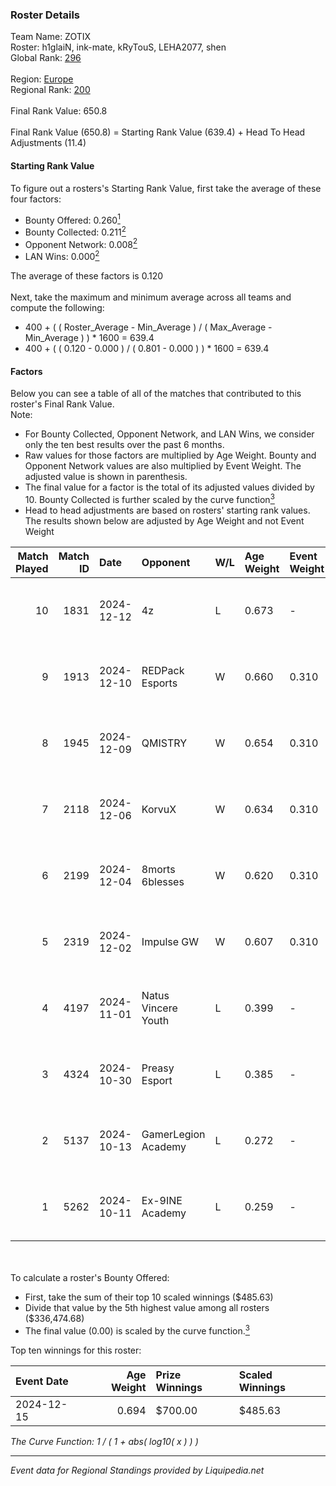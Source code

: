 ### Roster Details<br />
Team Name: ZOTIX<br />
Roster: h1glaiN, ink-mate, kRyTouS, LEHA2077, shen<br />
Global Rank: [296](../standings_global.md)<br />
<br />
Region: [Europe]( ../standings_europe.md)<br />
Regional Rank: [200]( ../standings_europe.md)<br />
<br />
Final Rank Value:  650.8<br />
<br />
Final Rank Value (650.8) = Starting Rank Value (639.4) + Head To Head Adjustments (11.4)<br />

#### Starting Rank Value<br />
To figure out a rosters's Starting Rank Value, first take the average of these four factors:<br />
- Bounty Offered: 0.260[<sup>1</sup>](#table2)
- Bounty Collected: 0.211[<sup>2</sup>](#table1)
- Opponent Network: 0.008[<sup>2</sup>](#table1)
- LAN Wins: 0.000[<sup>2</sup>](#table1)

The average of these factors is 0.120<br />
<br />
Next, take the maximum and minimum average across all teams and compute the following:<br />
- 400 + ( ( Roster_Average - Min_Average ) / ( Max_Average - Min_Average ) ) * 1600 = 639.4
- 400 + ( ( 0.120 - 0.000 ) / ( 0.801 - 0.000 ) ) * 1600 = 639.4


#### Factors<br />
Below you can see a table of all of the matches that contributed to this roster's Final Rank Value.<br />
Note:<br />

- For Bounty Collected, Opponent Network, and LAN Wins, we consider only the ten best results over the past 6 months.
- Raw values for those factors are multiplied by Age Weight. Bounty and Opponent Network values are also multiplied by Event Weight. The adjusted value is shown in parenthesis.
- The final value for a factor is the total of its adjusted values divided by 10. Bounty Collected is further scaled by the curve function[<sup>3</sup>](#curveFunction)
- Head to head adjustments are based on rosters' starting rank values. The results shown below are adjusted by Age Weight and not Event Weight
<span id="table1"></span><br />


| Match Played | Match ID | Date       | Opponent            | W/L | Age Weight | Event Weight | Bounty Collected | Opponent Network | LAN Wins  | H2H Adj. | Roster                                         |
| -: | -: | :- | :- | :- | :- | :- | :- | :- | :- | -: | :- |
|           10 |     1831 | 2024-12-12 | 4z                  | L   | 0.673      | -            | -                | -                | -         |   -10.74 | h1glaiN, ink-mate, kRyTouS, LEHA2077, shen     |
|            9 |     1913 | 2024-12-10 | REDPack Esports     | W   | 0.660      | 0.310        | 0.001 (0.000)    | 0.085 (0.017)    | 0 (0.000) |     9.11 | h1glaiN, ink-mate, kRyTouS, LEHA2077, shen     |
|            8 |     1945 | 2024-12-09 | QMISTRY             | W   | 0.654      | 0.310        | 0.001 (0.000)    | 0.028 (0.006)    | 0 (0.000) |     9.51 | Ganginho, h1glaiN, ink-mate, kRyTouS, LEHA2077 |
|            7 |     2118 | 2024-12-06 | KorvuX              | W   | 0.634      | 0.310        | 0.001 (0.000)    | 0.121 (0.024)    | 0 (0.000) |     9.25 | Ganginho, h1glaiN, ink-mate, kRyTouS, LEHA2077 |
|            6 |     2199 | 2024-12-04 | 8morts 6blesses     | W   | 0.620      | 0.310        | 0.000 (0.000)    | 0.000 (0.000)    | 0 (0.000) |     4.11 | Ganginho, h1glaiN, ink-mate, kRyTouS, LEHA2077 |
|            5 |     2319 | 2024-12-02 | Impulse GW          | W   | 0.607      | 0.310        | 0.006 (0.001)    | 0.172 (0.032)    | 0 (0.000) |    12.18 | Ganginho, h1glaiN, ink-mate, kRyTouS, LEHA2077 |
|            4 |     4197 | 2024-11-01 | Natus Vincere Youth | L   | 0.399      | -            | -                | -                | -         |    -8.62 | Ganginho, h1glaiN, ink-mate, LEHA2077, shen    |
|            3 |     4324 | 2024-10-30 | Preasy Esport       | L   | 0.385      | -            | -                | -                | -         |    -3.44 | Ganginho, h1glaiN, ink-mate, LEHA2077, shen    |
|            2 |     5137 | 2024-10-13 | GamerLegion Academy | L   | 0.272      | -            | -                | -                | -         |    -5.39 | h1glaiN, ink-mate, kRyTouS, LEHA2077, shen     |
|            1 |     5262 | 2024-10-11 | Ex-9INE Academy     | L   | 0.259      | -            | -                | -                | -         |    -4.61 | h1glaiN, ink-mate, kRyTouS, LEHA2077, shen     |

<br />
<span id="table2"></span><br />
To calculate a roster's Bounty Offered:<br />

- First, take the sum of their top 10 scaled winnings ($485.63)
- Divide that value by the 5th highest value among all rosters ($336,474.68)
- The final value (0.00) is scaled by the curve function.[<sup>3</sup>](#curveFunction)

Top ten winnings for this roster:<br />

| Event Date | Age Weight | Prize Winnings | Scaled Winnings |
| :- | -: | :- | :- |
| 2024-12-15 |      0.694 | $700.00        | $485.63         |


<span id="curveFunction"></span>_The Curve Function: 1 / ( 1 + abs( log10( x ) ) )_<br />

---
_Event data for Regional Standings provided by Liquipedia.net_<br />
